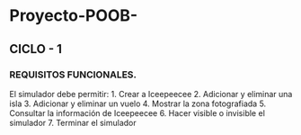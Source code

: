 # Proyecto-POOB-

## CICLO - 1

### REQUISITOS FUNCIONALES. 
El simulador debe permitir:
    1. Crear a Iceepeecee
    2. Adicionar y eliminar una isla
    3. Adicionar y eliminar un vuelo
    4. Mostrar la zona fotografiada
    5. Consultar la información de Iceepeecee
    6. Hacer visible o invisible el simulador
    7. Terminar el simulador
